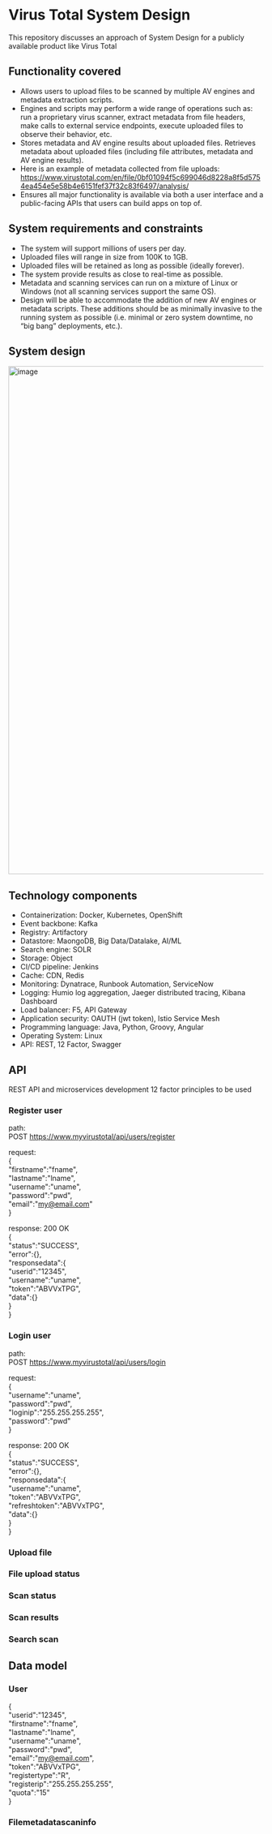 # Virus Total System Design
This repository discusses an approach of System Design for a publicly available product like Virus Total

## Functionality covered
* Allows users to upload files to be scanned by multiple AV engines and metadata extraction scripts.
* Engines and scripts may perform a wide range of operations such as: run a proprietary virus scanner, extract metadata from file headers, make calls to external service endpoints, execute uploaded files to observe their behavior, etc.
* Stores metadata and AV engine results about uploaded files. 
Retrieves metadata about uploaded files (including file attributes, metadata and AV engine results).
* Here is an example of metadata collected from file uploads: https://www.virustotal.com/en/file/0bf01094f5c699046d8228a8f5d5754ea454e5e58b4e6151fef37f32c83f6497/analysis/ 
* Ensures all major functionality is available via both a user interface and a public-facing APIs that users can build apps on top of.

## System requirements and constraints
* The system will support millions of users per day.
* Uploaded files will range in size from 100K to 1GB.
* Uploaded files will be retained as long as possible (ideally forever).
* The system provide results as close to real-time as possible.
* Metadata and scanning services can run on a mixture of Linux or Windows (not all scanning services support the same OS).
* Design will be able to accommodate the addition of new AV engines or metadata scripts.  These additions should be as minimally invasive to the running system as possible (i.e. minimal or zero system downtime, no “big bang” deployments, etc.).

## System design
<img width="1002" alt="image" src="https://user-images.githubusercontent.com/2245716/186568721-e29367ef-c8fc-409e-b542-ec222895e4dd.png">

## Technology components
* Containerization: Docker, Kubernetes, OpenShift
* Event backbone: Kafka
* Registry: Artifactory
* Datastore: MaongoDB, Big Data/Datalake, AI/ML
* Search engine: SOLR
* Storage: Object
* CI/CD pipeline: Jenkins
* Cache: CDN, Redis
* Monitoring: Dynatrace, Runbook Automation, ServiceNow
* Logging: Humio log aggregation, Jaeger distributed tracing, Kibana Dashboard
* Load balancer: F5, API Gateway
* Application security: OAUTH (jwt token), Istio Service Mesh
* Programming language: Java, Python, Groovy, Angular
* Operating System: Linux
* API: REST, 12 Factor, Swagger

## API
REST API and microservices development 12 factor principles to be used

### Register user
path: <br/>
POST https://www.myvirustotal/api/users/register

request: <br/>
{  <br/>
  "firstname":"fname",  <br/>
  "lastname":"lname",  <br/>
  "username":"uname",  <br/>
  "password":"pwd",  <br/>
  "email":"my@email.com"  <br/>
}

response: 200 OK <br/>
{ <br/>
  "status":"SUCCESS", <br/>
  "error":{}, <br/>
  "responsedata":{ <br/>
  "userid":"12345", <br/>
  "username":"uname",  <br/>
  "token":"ABVVxTPG", <br/>
  "data":{} <br/>
  } <br/>
}

### Login user
path: <br/>
POST https://www.myvirustotal/api/users/login

request: <br/>
{  <br/>
  "username":"uname",  <br/>
  "password":"pwd",  <br/>
  "loginip":"255.255.255.255",  <br/>
  "password":"pwd"  <br/>
}

response: 200 OK <br/>
{ <br/>
  "status":"SUCCESS", <br/>
  "error":{}, <br/>
  "responsedata":{ <br/>
  "username":"uname",  <br/>
  "token":"ABVVxTPG", <br/>
  "refreshtoken":"ABVVxTPG", <br/>
  "data":{} <br/>
  } <br/>
}
### Upload file
### File upload status
### Scan status
### Scan results
### Search scan

## Data model

### User
{ <br/>
 "userid":"12345", <br/>
 "firstname":"fname",  <br/>
 "lastname":"lname",  <br/>
 "username":"uname",  <br/>
 "password":"pwd",  <br/>
 "email":"my@email.com",  <br/>
 "token":"ABVVxTPG", <br/>
 "registertype":"R", <br/>
 "registerip":"255.255.255.255", <br/>
 "quota":"15" <br/>
}

### Filemetadatascaninfo

